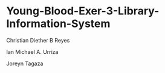 # Young-Blood-Exer-3-Library-Information-System

Christian Diether B Reyes

Ian Michael A. Urriza
 
Joreyn Tagaza
  
